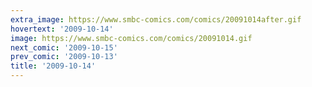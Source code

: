 ```yaml
---
extra_image: https://www.smbc-comics.com/comics/20091014after.gif
hovertext: '2009-10-14'
image: https://www.smbc-comics.com/comics/20091014.gif
next_comic: '2009-10-15'
prev_comic: '2009-10-13'
title: '2009-10-14'
---
```


